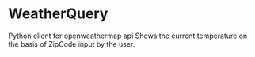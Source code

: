 # WeatherQuery
Python client for openweathermap api
Shows the current temperature on the basis of ZipCode input by the user.
